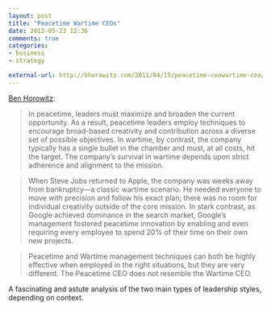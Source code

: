 ```yaml
---
layout: post
title: "Peacetime Wartime CEOs"
date: 2012-05-23 12:36
comments: true
categories: 
- business
- strategy

external-url: http://bhorowitz.com/2011/04/15/peacetime-ceowartime-ceo/
---
```

[Ben Horowitz][source]:

> In peacetime, leaders must maximize and broaden the current opportunity. As a result, peacetime leaders employ techniques to encourage broad-based creativity and contribution across a diverse set of possible objectives. In wartime, by contrast, the company typically has a single bullet in the chamber and must, at all costs, hit the target. The company’s survival in wartime depends upon strict adherence and alignment to the mission.

> When Steve Jobs returned to Apple, the company was weeks away from bankruptcy—a classic wartime scenario. He needed everyone to move with precision and follow his exact plan; there was no room for individual creativity outside of the core mission. In stark contrast, as Google achieved dominance in the search market, Google’s management fostered peacetime innovation by enabling and even requiring every employee to spend 20% of their time on their own new projects.

> Peacetime and Wartime management techniques can both be highly effective when employed in the right situations, but they are very different.  The Peacetime CEO does not resemble the Wartime CEO.

A fascinating and astute analysis of the two main types of leadership styles, depending on context.

[source]: http://bhorowitz.com/2011/04/15/peacetime-ceowartime-ceo/
